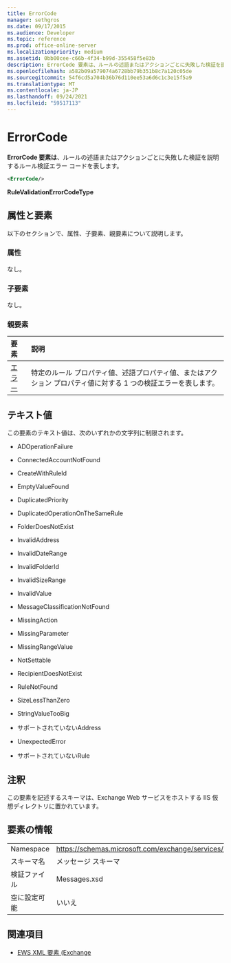 ```yaml
---
title: ErrorCode
manager: sethgros
ms.date: 09/17/2015
ms.audience: Developer
ms.topic: reference
ms.prod: office-online-server
ms.localizationpriority: medium
ms.assetid: 0bb00cee-c66b-4f34-b99d-355458f5e83b
description: ErrorCode 要素は、ルールの述語またはアクションごとに失敗した検証を説明するルール検証エラー コードを表します。
ms.openlocfilehash: a582b09a579074a6728bb79b351b8c7a120c05de
ms.sourcegitcommit: 54f6cd5a704b36b76d110ee53a6d6c1c3e15f5a9
ms.translationtype: MT
ms.contentlocale: ja-JP
ms.lasthandoff: 09/24/2021
ms.locfileid: "59517113"
---
```

# <a name="errorcode"></a>ErrorCode

**ErrorCode 要素は**、ルールの述語またはアクションごとに失敗した検証を説明するルール検証エラー コードを表します。 
  
```XML
<ErrorCode/>
```

 **RuleValidationErrorCodeType**
## <a name="attributes-and-elements"></a>属性と要素

以下のセクションで、属性、子要素、親要素について説明します。
  
### <a name="attributes"></a>属性

なし。
  
### <a name="child-elements"></a>子要素

なし。
  
### <a name="parent-elements"></a>親要素

|**要素**|**説明**|
|:-----|:-----|
|[エラー](error.md) <br/> |特定のルール プロパティ値、述語プロパティ値、またはアクション プロパティ値に対する 1 つの検証エラーを表します。  <br/> |
   
## <a name="text-value"></a>テキスト値

この要素のテキスト値は、次のいずれかの文字列に制限されます。
  
- ADOperationFailure
    
- ConnectedAccountNotFound
    
- CreateWithRuleId
    
- EmptyValueFound
    
- DuplicatedPriority
    
- DuplicatedOperationOnTheSameRule
    
- FolderDoesNotExist
    
- InvalidAddress
    
- InvalidDateRange
    
- InvalidFolderId
    
- InvalidSizeRange
    
- InvalidValue
    
- MessageClassificationNotFound
    
- MissingAction
    
- MissingParameter
    
- MissingRangeValue
    
- NotSettable
    
- RecipientDoesNotExist
    
- RuleNotFound
    
- SizeLessThanZero
    
- StringValueTooBig
    
- サポートされていないAddress
    
- UnexpectedError
    
- サポートされていないRule
    
## <a name="remarks"></a>注釈

この要素を記述するスキーマは、Exchange Web サービスをホストする IIS 仮想ディレクトリに置かれています。
  
## <a name="element-information"></a>要素の情報

|||
|:-----|:-----|
|Namespace  <br/> |https://schemas.microsoft.com/exchange/services/2006/messages  <br/> |
|スキーマ名  <br/> |メッセージ スキーマ  <br/> |
|検証ファイル  <br/> |Messages.xsd  <br/> |
|空に設定可能  <br/> |いいえ  <br/> |
   
## <a name="see-also"></a>関連項目



- [EWS XML 要素 (Exchange](ews-xml-elements-in-exchange.md)

